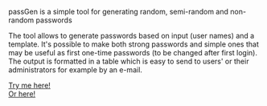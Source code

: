 passGen is a simple tool for generating random, semi-random and non-random passwords

The tool allows to generate passwords based on input (user names) and a template.
It's possible to make both strong passwords and simple ones that may be useful as
first one-time passwords (to be changed after first login).
The output is formatted in a table which is easy to send to users' or
their administrators for example by an e-mail.

[Try me here!](https://rawcdn.githack.com/radoslawch/passGen/af372c9a0bc007e404647d39e76faa965928581b/passGen.html)  
[Or here!](http://htmlpreview.github.io/?https://github.com/radoslawch/passGen/blob/master/passGen.html)  
